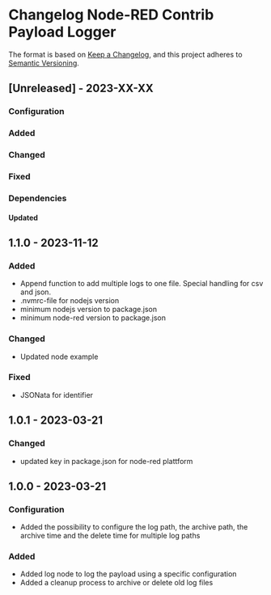 # Changelog Node-RED Contrib Payload Logger
The format is based on [Keep a Changelog](https://keepachangelog.com/en/1.0.0/),
and this project adheres to [Semantic Versioning](https://semver.org/spec/v2.0.0.html).


## [Unreleased] - 2023-XX-XX
### Configuration
### Added
### Changed
### Fixed
### Dependencies
#### Updated

## 1.1.0 - 2023-11-12
### Added
- Append function to add multiple logs to one file. Special handling for csv and json.
- .nvmrc-file for nodejs version
- minimum nodejs version to package.json
- minimum node-red version to package.json
### Changed
- Updated node example
### Fixed
- JSONata for identifier

## 1.0.1 - 2023-03-21
### Changed
- updated key in package.json for node-red plattform

## 1.0.0 - 2023-03-21
### Configuration
- Added the possibility to configure the log path, the archive path, the archive time and the delete time for multiple log paths
### Added
- Added log node to log the payload using a specific configuration
- Added a cleanup process to archive or delete old log files
